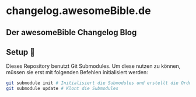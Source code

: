 # changelog.awesomeBible.de
## Der awesomeBible Changelog Blog

## Setup 🚀
Dieses Repository benutzt Git Submodules.
Um diese nutzen zu können, müssen sie erst mit folgenden Befehlen initialisiert werden:

```bash
git submodule init # Initialisiert die Submodules und erstellt die Ordner, worein sie gecloned werden.
git submodule update # Klont die Submodules
```